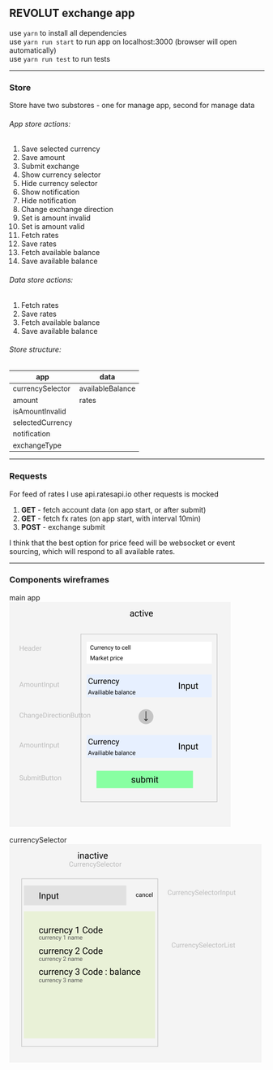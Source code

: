 ## REVOLUT exchange app

use `yarn` to install all dependencies  
use `yarn run start` to run app on localhost:3000 (browser will open automatically)  
use `yarn run test` to run tests
___
### Store

Store have two substores - one for manage app, second for manage data

###### App store actions:
1. Save selected currency
2. Save amount
3. Submit exchange
4. Show currency selector
5. Hide currency selector
6. Show notification
7. Hide notification
8. Change exchange direction
9. Set is amount invalid
10. Set is amount valid
11. Fetch rates
12. Save rates
13. Fetch available balance
14. Save available balance

###### Data store actions:
1. Fetch rates
2. Save rates
3. Fetch available balance
4. Save available balance

###### Store structure:

app | data
----|------
currencySelector|availableBalance
amount|rates
isAmountInvalid|
selectedCurrency|
notification|
exchangeType|

___
### Requests

For feed of rates I use api.ratesapi.io
other requests is mocked

1. **GET** - fetch account data (on app start, or after submit)  
2. **GET** - fetch fx rates (on app start, with interval 10min)  
3. **POST** - exchange submit

I think that the best option for price feed will be websocket or event sourcing, which will respond to all available rates.
___

### Components wireframes

main app  
![img.png](img.png)

currencySelector  
![img_1.png](img_1.png)